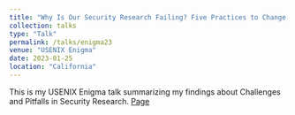 ```yaml
---
title: "Why Is Our Security Research Failing? Five Practices to Change!"
collection: talks
type: "Talk"
permalink: /talks/enigma23
venue: "USENIX Enigma"
date: 2023-01-25
location: "California"
---
```


This is my USENIX Enigma talk summarizing my findings about Challenges and Pitfalls in Security Research. [Page](https://www.usenix.org/conference/enigma2023/presentation/botacin)
